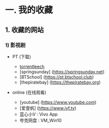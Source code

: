 # 一. 我的收藏
## 1. 收藏的网站
### 1) 影视剧
- PT (下载)
  - [torrentleech](https://www.torrentleech.org)
  - [springsunday] (https://springsunday.net)
  - [BTSchool]     (https://pt.btschool.club)
  - [thepiratebay] (https://thepiratebay.org)

- online (在线观看)
  - [youtube] (https://www.youtube.com)
  - [爱壹帆]  (https://www.iyf.tv)
  - 蓝心小V  : Vivo App
  - 夸克网盘 : VM_Win10
